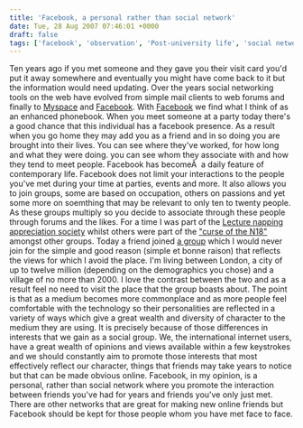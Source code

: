 ```yaml
---
title: 'Facebook, a personal rather than social network'
date: Tue, 28 Aug 2007 07:46:01 +0000
draft: false
tags: ['facebook', 'observation', 'Post-university life', 'social networking', 'tech related']
---
```


Ten years ago if you met someone and they gave you their visit card you'd put it away somewhere and eventually you might have come back to it but the information would need updating. Over the years social networking tools on the web have evolved from simple mail clients to web forums and finally to [Myspace](http://www.myspace.com) and [Facebook](http://www.facebook.com). With [Facebook](http://www.facebook.com) we find what I think of as an enhanced phonebook. When you meet someone at a party today there's a good chance that this individual has a facebook presence. As a result when you go home they may add you as a friend and in so doing you are brought into their lives. You can see where they've worked, for how long and what they were doing. you can see whom they associate with and how they tend to meet people. Facebook has becomeÂ  a daily feature of contemporary life. Facebook does not limit your interactions to the people you've met during your time at parties, events and more. It also allows you to join groups, some are based on occupation, others on passions and yet some more on soemthing that may be relevant to only ten to twenty people. As these groups multiply so you decide to associate through these people through forums and the likes. For a time I was part of the [Lecture napping appreciation society](http://www.facebook.com/group.php?gid=2215172235) whilst others were part of the ["curse of the N18"](http://www.facebook.com/group.php?gid=2245474991) amongst other groups. Today a friend joined [a group](http://www.facebook.com/group.php?gid=18408152120) which I would never join for the simple and good reason (simple et bonne raison) that reflects the views for which I avoid the place. I'm living between London, a city of up to twelve million (depending on the demographics you chose) and a village of no more than 2000. I love the contrast between the two and as a result feel no need to visit the place that the group boasts about. The point is that as a medium becomes more commonplace and as more people feel comfortable with the technology so their personalities are reflected in a variety of ways which give a great wealth and diversity of character to the medium they are using. It is precisely because of those differences in interests that we gain as a social group. We, the international internet users, have a great wealth of opinions and views available within a few keystrokes and we should constantly aim to promote those interests that most effectively reflect our character, things that friends may take years to notice but that can be made obvious online. Facebook, in my opinion, is a personal, rather than social network where you promote the interaction between friends you've had for years and friends you've only just met. There are other networks that are great for making new online friends but Facebook should be kept for those people whom you have met face to face.